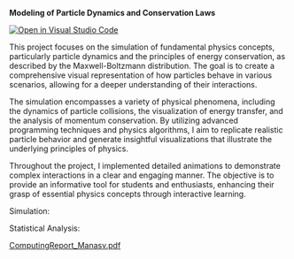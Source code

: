 **Modeling of Particle Dynamics and Conservation Laws**

[![Open in Visual Studio Code](https://classroom.github.com/assets/open-in-vscode-718a45dd9cf7e7f842a935f5ebbe5719a5e09af4491e668f4dbf3b35d5cca122.svg)](https://classroom.github.com/online_ide?assignment_repo_id=15116515&assignment_repo_type=AssignmentRepo)

This project focuses on the simulation of fundamental physics concepts, particularly particle dynamics and the principles of energy conservation, as described by the Maxwell-Boltzmann distribution. The goal is to create a comprehensive visual representation of how particles behave in various scenarios, allowing for a deeper understanding of their interactions.

The simulation encompasses a variety of physical phenomena, including the dynamics of particle collisions, the visualization of energy transfer, and the analysis of momentum conservation. By utilizing advanced programming techniques and physics algorithms, I aim to replicate realistic particle behavior and generate insightful visualizations that illustrate the underlying principles of physics.

Throughout the project, I implemented detailed animations to demonstrate complex interactions in a clear and engaging manner. The objective is to provide an informative tool for students and enthusiasts, enhancing their grasp of essential physics concepts through interactive learning.

Simulation:



Statistical Analysis:

[ComputingReport_Manasv.pdf](https://github.com/user-attachments/files/17535559/ComputingReport_Manasv.pdf)
